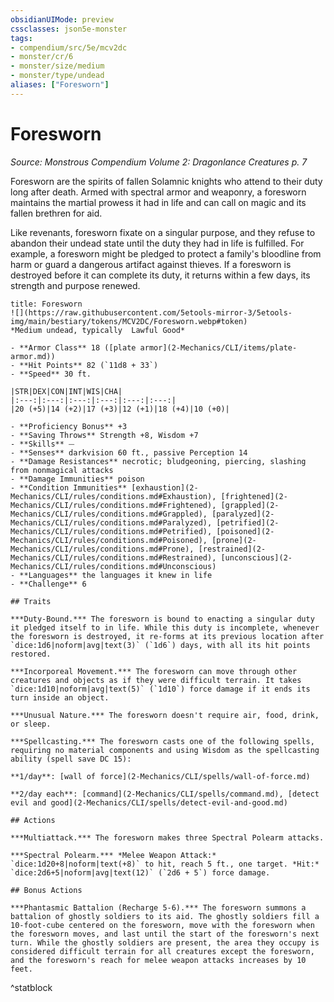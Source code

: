 ```yaml
---
obsidianUIMode: preview
cssclasses: json5e-monster
tags:
- compendium/src/5e/mcv2dc
- monster/cr/6
- monster/size/medium
- monster/type/undead
aliases: ["Foresworn"]
---
```

# Foresworn
*Source: Monstrous Compendium Volume 2: Dragonlance Creatures p. 7*  

Foresworn are the spirits of fallen Solamnic knights who attend to their duty long after death. Armed with spectral armor and weaponry, a foresworn maintains the martial prowess it had in life and can call on magic and its fallen brethren for aid.

Like revenants, foresworn fixate on a singular purpose, and they refuse to abandon their undead state until the duty they had in life is fulfilled. For example, a foresworn might be pledged to protect a family's bloodline from harm or guard a dangerous artifact against thieves. If a foresworn is destroyed before it can complete its duty, it returns within a few days, its strength and purpose renewed.

```ad-statblock
title: Foresworn
![](https://raw.githubusercontent.com/5etools-mirror-3/5etools-img/main/bestiary/tokens/MCV2DC/Foresworn.webp#token)
*Medium undead, typically  Lawful Good*

- **Armor Class** 18 ([plate armor](2-Mechanics/CLI/items/plate-armor.md))
- **Hit Points** 82 (`11d8 + 33`)
- **Speed** 30 ft.

|STR|DEX|CON|INT|WIS|CHA|
|:---:|:---:|:---:|:---:|:---:|:---:|
|20 (+5)|14 (+2)|17 (+3)|12 (+1)|18 (+4)|10 (+0)|

- **Proficiency Bonus** +3
- **Saving Throws** Strength +8, Wisdom +7
- **Skills** ⏤
- **Senses** darkvision 60 ft., passive Perception 14
- **Damage Resistances** necrotic; bludgeoning, piercing, slashing from nonmagical attacks
- **Damage Immunities** poison
- **Condition Immunities** [exhaustion](2-Mechanics/CLI/rules/conditions.md#Exhaustion), [frightened](2-Mechanics/CLI/rules/conditions.md#Frightened), [grappled](2-Mechanics/CLI/rules/conditions.md#Grappled), [paralyzed](2-Mechanics/CLI/rules/conditions.md#Paralyzed), [petrified](2-Mechanics/CLI/rules/conditions.md#Petrified), [poisoned](2-Mechanics/CLI/rules/conditions.md#Poisoned), [prone](2-Mechanics/CLI/rules/conditions.md#Prone), [restrained](2-Mechanics/CLI/rules/conditions.md#Restrained), [unconscious](2-Mechanics/CLI/rules/conditions.md#Unconscious)
- **Languages** the languages it knew in life
- **Challenge** 6

## Traits

***Duty-Bound.*** The foresworn is bound to enacting a singular duty it pledged itself to in life. While this duty is incomplete, whenever the foresworn is destroyed, it re-forms at its previous location after `dice:1d6|noform|avg|text(3)` (`1d6`) days, with all its hit points restored.

***Incorporeal Movement.*** The foresworn can move through other creatures and objects as if they were difficult terrain. It takes `dice:1d10|noform|avg|text(5)` (`1d10`) force damage if it ends its turn inside an object.

***Unusual Nature.*** The foresworn doesn't require air, food, drink, or sleep.

***Spellcasting.*** The foresworn casts one of the following spells, requiring no material components and using Wisdom as the spellcasting ability (spell save DC 15):

**1/day**: [wall of force](2-Mechanics/CLI/spells/wall-of-force.md)

**2/day each**: [command](2-Mechanics/CLI/spells/command.md), [detect evil and good](2-Mechanics/CLI/spells/detect-evil-and-good.md)

## Actions

***Multiattack.*** The foresworn makes three Spectral Polearm attacks.

***Spectral Polearm.*** *Melee Weapon Attack:* `dice:1d20+8|noform|text(+8)` to hit, reach 5 ft., one target. *Hit:* `dice:2d6+5|noform|avg|text(12)` (`2d6 + 5`) force damage.

## Bonus Actions

***Phantasmic Battalion (Recharge 5-6).*** The foresworn summons a battalion of ghostly soldiers to its aid. The ghostly soldiers fill a 10-foot-cube centered on the foresworn, move with the foresworn when the foresworn moves, and last until the start of the foresworn's next turn. While the ghostly soldiers are present, the area they occupy is considered difficult terrain for all creatures except the foresworn, and the foresworn's reach for melee weapon attacks increases by 10 feet.
```
^statblock